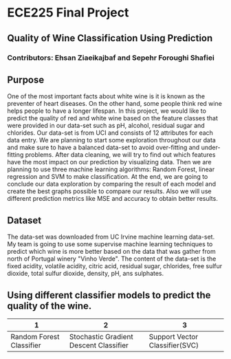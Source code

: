 # ECE225 Final Project

## Quality of Wine Classification Using Prediction

### Contributors: Ehsan Ziaeikajbaf and Sepehr Foroughi Shafiei


## Purpose

One of the most important facts about white wine is it is known as the preventer of heart diseases. On the other hand, some people think red wine helps people to have a longer lifespan. In this project, we would like to predict the quality of red and white wine based on the feature classes that were provided in our data-set such as pH, alcohol, residual sugar and chlorides. Our data-set is from UCI and consists of 12 attributes for each data entry. We are planning to start some exploration throughout our data and make sure to have a balanced data-set to avoid over-fitting and under-fitting problems. After data cleaning, we will try to find out which features have the most impact on our prediction by visualizing data. Then we are planning to use three machine learning algorithms: Random Forest, linear regression and SVM to make classification. At the end, we are going to conclude our data exploration by comparing the result of each model and create the best graphs possible to compare our results. Also we will use different prediction metrics like MSE and accuracy to obtain better results.

## Dataset

The data-set was downloaded from UC Irvine machine learning data-set. My team is going to use some supervise machine learning techniques to predict which wine is more better based on the data that was gather from north of Portugal winery "Vinho Verde". The content of the data-set is the fixed acidity, volatile acidity, citric acid, residual sugar, chlorides, free sulfur dioxide, total sulfur dioxide, density, pH, ans sulphates.


## Using different classifier models to predict the quality of the wine.

|1|2|3|
|---|---|---|
|Random Forest Classifier| Stochastic Gradient Descent Classifier| Support Vector Classifier(SVC)|
